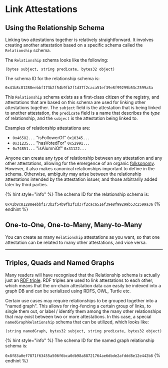 # Link Attestations

## Using the Relationship Schema

Linking two attestations together is relatively straightforward. It involves creating another attestation based on a specific schema called the `Relationship` schema.

The `Relationship` schema looks like the following:

`(bytes subject, string predicate, bytes32 object)`

The schema ID for the relationship schema is:

`0x41b8c81288eebbf173b2f54b9fb2f1d37f2caca51ef39e8f99299b53c2599a3a`

This `Relationship` schema exists as a first-class citizen of the registry, and attestations that are based on this schema are used for linking other attestations together. The `subject` field is the attestation that is being linked to another attestation, the `predicate` field is a name that describes the _type_ of relationship, and the `subject` is the attestation being linked to.

Examples of relationship attestations are:

* `0x46582...` "isFollowerOf" `0x10345...`
* `0x31235...` "hasVotedFor" `0x52991...`
* `0x74851...` "isAlumniOf" `0x31122...`

Anyone can create any type of relationship between any attestation and any other attestations, allowing for the emergence of an organic [folksonomy](https://en.wikipedia.org/wiki/Folksonomy). However, it also makes canonical relationships important to define in the schema. Otherwise, ambiguity may arise between the relationship attestations intended by the attestation issuer, and those arbitrarily added later by third parties.

{% hint style="info" %}
The schema ID for the relationship schema is:

`0x41b8c81288eebbf173b2f54b9fb2f1d37f2caca51ef39e8f99299b53c2599a3a`
{% endhint %}

## One-to-One, One-to-Many, Many-to-Many

You can create as many `Relationship` attestations as you want, so that one attestation can be related to many other attestations, and vice versa.

***

## Triples, Quads and Named Graphs

Many readers will have recognised that the Relationship schema is actually just an [RDF triple](https://en.wikipedia.org/wiki/Semantic\_triple). RDF triples are used to link attestations to each other, which means that the on-chain attestation data can easily be indexed into a graph DB and can be serialized using RDFS, OWL, Turtle etc.

Certain use cases may require relationships to be grouped together into a "named graph". This allows for ring-fencing a certain group of links, to single them out, or label / identify them among the many other relationships that may exist between two or more attestations. In this case, a special `namedGraphRelationship` schema that can be utilized, which looks like:

`(string namedGraph, bytes32 subject, string predicate, bytes32 object)`

{% hint style="info" %}
The schema ID for the named graph relationship schema is:

`0x8f83a0ef7871f63455a506f6bca0db98a88721764ae6dbde2afddd8e12e442b8`
{% endhint %}
